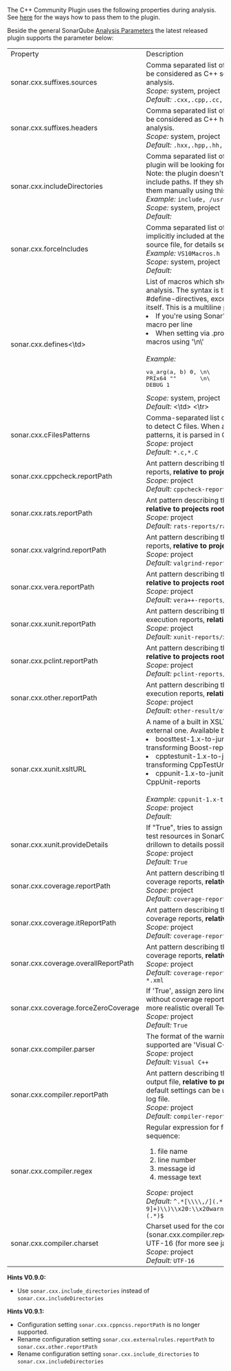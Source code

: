 The C++ Community Plugin uses the following properties during analysis. See [here](
http://docs.codehaus.org/display/SONAR/Analyzing+Source+Code) for the ways how to pass them to the plugin.

Beside the general SonarQube [Analysis Parameters](http://docs.codehaus.org/display/SONAR/Analysis+Parameters) the latest released plugin supports the parameter below:

<table>
<tr>
<td>Property</td>
<td>Description</td>
</tr>

<tr>
<td><smaller>sonar.cxx.suffixes.sources</smaller></td>
<td>Comma separated list of file name extensions to be considered as C++ source files during analysis.
<br>
<i>Scope:</i> system, project
<br>
<i>Default:</i> <code>.cxx,.cpp,.cc,.c</code>
</td>
</tr>

<tr>
<td>sonar.cxx.suffixes.headers</td>
<td>Comma separated list of file name extensions to be considered as C++ header files during analysis.
<br>
<i>Scope:</i> system, project
<br>
<i>Default:</i> <code>.hxx,.hpp,.hh,.h</code>
</td>
</tr>

<tr>
<td>sonar.cxx.includeDirectories</td>
<td>Comma separated list of directories where the plugin will be looking for included files.
<br>
Note: the plugin doesn't know any standard include paths. If they should be used, configure them manually using this property.
<br>
<i>Example:</i> <code>include, /usr/include</code>
<br>
<i>Scope:</i> system, project
<br>
<i>Default:</i>
</td>
</tr>

<tr>
<td>sonar.cxx.forceIncludes</td>
<td> Comma separated list of header files to be implicitly included at the beginning of each source file, for details see [[Force Include]]
<br>
<i>Example:</i> <code>VS10Macros.h</code>
<br>
<i>Scope:</i> system, project
<br>
<i>Default:</i>
</td>
</tr>

<tr>
<td>sonar.cxx.defines<\td>
<td>
List of macros which should be used during analysis. The syntax is the same the body of #define-directives, except the #define keyword itself. This is a multiline property, which means:
<li> If you're using Sonar's Web UI just write a macro per line </li>
<li> When setting via .properties-file separate macros using '\n\' </li>
<br>
<i>Example:</i>
<pre>
va_arg(a, b) 0, \n\
PRIx64 ""       \n\
DEBUG 1
</pre>
<i>Scope:</i> system, project
<br>
<i>Default:</i>
<\td>
<\tr>

<tr>
<td>sonar.cxx.cFilesPatterns</td>
<td>
Comma-separated list of wildcard patterns used to detect C files. When
a file matches any of the patterns, it is parsed in C-compatibility mode.
<br>
<i>Scope:</i> project
<br>
<i>Default:</i> <code>*.c,*.C</code>
</td>
</tr>

<tr>
<td>sonar.cxx.cppcheck.reportPath</td>
<td>Ant pattern describing the path to Cppcheck reports, <b>relative to projects root</b>.
<br>
<i>Scope:</i> project
<br>
<i>Default:</i> <code>cppcheck-reports/cppcheck-result-*.xml</code>
</td>
</tr>

<tr>
<td>sonar.cxx.rats.reportPath</td>
<td>Ant pattern describing the path to RATS reports, <b>relative to projects root</b>.
<br>
<i>Scope:</i> project
<br>
<i>Default:</i> <code>rats-reports/rats-result-*.xml</code>
</td>
</tr>

<tr>
<td>sonar.cxx.valgrind.reportPath</td>
<td>Ant pattern describing the path to Valgrind reports, <b>relative to projects root</b>.
<br>
<i>Scope:</i> project
<br>
<i>Default:</i> <code>valgrind-reports/valgrind-result-*.xml</code>
</td>
</tr>

<tr>
<td>sonar.cxx.vera.reportPath</td>
<td>Ant pattern describing the path to Vera++ reports, <b>relative to projects root</b>.
<br>
<i>Scope:</i> project
<br>
<i>Default:</i> <code>vera++-reports/vera++-result-*.xml</code>
</td>
</tr>

<tr>
<td>sonar.cxx.xunit.reportPath</td>
<td>Ant pattern describing the path to unit test execution reports, <b>relative to projects root</b>.
<br>
<i>Scope:</i> project
<br>
<i>Default:</i> <code>xunit-reports/xunit-result-*.xml</code>
</td>
</tr>

<tr>
<td>sonar.cxx.pclint.reportPath</td>
<td>Ant pattern describing the path to pc-lint reports, <b>relative to projects root</b>.
<br>
<i>Scope:</i> project
<br>
<i>Default:</i> <code>pclint-reports/pclint-result-*.xml</code>
</td>
</tr>

<tr>
<td>sonar.cxx.other.reportPath</td>
<td>Ant pattern describing the path to unit test execution reports, <b>relative to projects root</b>.
<br>
<i>Scope:</i> project
<br>
<i>Default:</i> <code>other-result/other-result-*.xml</code>
</td>
</tr>

<tr>
<td>sonar.cxx.xunit.xsltURL</td>
<td>A name of a built in XSLT-file or an URL to an external one. Available builtins:
<li>boosttest-1.x-to-junit-1.0.xsl: For transforming Boost-reports</li>
<li>cpptestunit-1.x-to-junit-1.0.xsl: For transforming CppTestUnit-reports</li>
<li>cppunit-1.x-to-junit-1.0.xsl: For transforming CppUnit-reports</li>
<br>
<i>Example</i>: <code>cppunit-1.x-to-junit-1.0.xsl</code>
<br>
<i>Scope:</i> project
<br>
<i>Default:</i>
</td>
</tr>

<tr>
<td>sonar.cxx.xunit.provideDetails</td>
<td>
If "True", tries to assign testcases in reports to test resources in SonarQube,
thus making the drillown to details possible
<br>
<i>Scope:</i> project
<br>
<i>Default:</i> <code>True</code>
</td>
</tr>

<tr>
<td>sonar.cxx.coverage.reportPath</td>
<td>Ant pattern describing the path of unit test coverage reports, <b>relative to projects root</b>.
<br>
<i>Scope:</i> project
<br>
<i>Default:</i> <code>coverage-reports/coverage-*.xml</code>
</td>
</tr>

<tr>
<td>sonar.cxx.coverage.itReportPath</td>
<td>Ant pattern describing the path of integration test coverage reports, <b>relative to projects root</b>.
<br>
<i>Scope:</i> project
<br>
<i>Default:</i> <code>coverage-reports/it-coverage-*.xml</code>
</td>
</tr>

<tr>
<td>sonar.cxx.coverage.overallReportPath</td>
<td>Ant pattern describing the path of overall test coverage reports, <b>relative to projects root</b>.
<br>
<i>Scope:</i> project
<br>
<i>Default:</i> <code>coverage-reports/overall-coverage-*.xml</code>
</td>
</tr>

<tr>
<td>sonar.cxx.coverage.forceZeroCoverage</td>
<td>
If 'True', assign zero line coverage to source files without coverage report(s),
which results in a more realistic overall Technical Debt value.
<br>
<i>Scope:</i> project
<br>
<i>Default:</i> <code>True</code>
</td>
</tr>

<tr>
<td>sonar.cxx.compiler.parser</td>
<td>The format of the warnings file. Currently supported are 'Visual C++' and 'GCC'.
<br>
<i>Scope:</i> project
<br>
<i>Default:</i> <code>Visual C++</code>
</td>
</tr>

<tr>
<td>sonar.cxx.compiler.reportPath</td>
<td>Ant pattern describing the path to compiler output file, <b>relative to projects root</b>.
The current default settings can be used for VC++ compiler log file.
<br>
<i>Scope:</i> project
<br>
<i>Default:</i> <code>compiler-reports/BuildLog.htm</code>
</td>
</tr>

<tr>
<td>sonar.cxx.compiler.regex</td>
<td>
Regular expression for four groups with this sequence:
<ol>
<li>file name</li>
<li>line number</li>
<li>message id</li>
<li>message text</li>
</ol>
<i>Scope:</i> project
<br>
<i>Default:</i> <code>^.*[\\\\,/](.*)\\(([0-9]+)\\)\\x20:\\x20warning\\x20(C\\d\\d\\d\\d):(.*)$</code>
</td>
<tr>

<tr>
<td>sonar.cxx.compiler.charset</td>
<td>
Charset used for the compiler log file (sonar.cxx.compiler.reportPath) e.g. UTF-8, UTF-16 (for more see java.nio.charset.Charset)
<br>
<i>Scope:</i> project
<br>
<i>Default:</i> <code>UTF-16</code>
<br>
</td>
</tr>
</table>

**Hints V0.9.0:**
* Use ```sonar.cxx.include_directories``` instead of ```sonar.cxx.includeDirectories```

**Hints V0.9.1:**
* Configuration setting ```sonar.cxx.cppncss.reportPath``` is no longer supported.
* Rename configuration setting ```sonar.cxx.externalrules.reportPath``` to ```sonar.cxx.other.reportPath```
* Rename configuration setting ```sonar.cxx.include_directories``` to ```sonar.cxx.includeDirectories```
